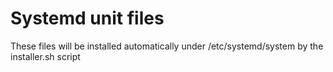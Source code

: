 # Systemd unit files

These files will be installed automatically under /etc/systemd/system by the installer.sh script
